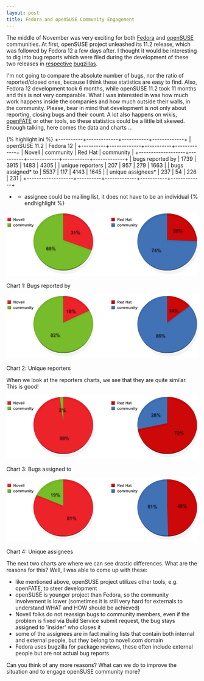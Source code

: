 ```yaml
---
layout: post
title: Fedora and openSUSE Community Engagement
---
```


The middle of November was very exciting for both [Fedora](http://fedoraproject.org/) and [openSUSE](http://opensuse.org/) communities. At first, openSUSE project unleashed its 11.2 release, which was followed by Fedora 12 a few days after. I thought it would be interesting to dig into bug reports which were filed during the development of these two releases in [respective](http://bugzilla.novell.com/) [bugzillas](http://bugzilla.redhat.com/).

I'm not going to compare the absolute number of bugs, nor the ratio of reported/closed ones, because I think these statistics are easy to find. Also, Fedora 12 development took 6 months, while openSUSE 11.2 took 11 months and this is not very comparable. What I was interested in was how much work happens inside the companies and how much outside their walls, in the community. Please, bear in mind that development is not only about reporting, closing bugs and their count. A lot also happens on wikis, [openFATE](https://features.opensuse.org/) or other tools, so these statistics could be a little bit skewed. Enough talking, here comes the data and charts ...


{% highlight ini %}
                    +----------+-------------+-----------+-------------+
                    |     openSUSE 11.2      |        Fedora 12        |
                    +----------+-------------+-----------+-------------+
                    |  Novell  |  community  |  Red Hat  |  community  |
+-------------------+----------+-------------+-----------+-------------+
| bugs reported by  |   1739   |     3915    |    1483   |     4305    |
| unique reporters  |    207   |      957    |     279   |     1663    |
| bugs assigned* to |   5537   |      117    |    4143   |     1645    |
| unique assignees* |    237   |       54    |     226   |      231    |
+-------------------+----------+-------------+-----------+-------------+

* - assignee could be mailing list, it does not have to be an individual
{% endhighlight %}

![community-charts1](/assets/community-charts1.png)

Chart 1: Bugs reported by

![community-charts3](/assets/community-charts3.png)

Chart 2: Unique reporters

When we look at the reporters charts, we see that they are quite similar. This is good!

![community-charts2](/assets/community-charts2.png)

Chart 3: Bugs assigned to

![community-charts4](/assets/community-charts4.png)

Chart 4: Unique assignees

The next two charts are where we can see drastic differences. What are the reasons for this? Well, I was able to come up with these:

* like mentioned above, openSUSE project utilizes other tools, e.g. openFATE, to steer development
* openSUSE is younger project than Fedora, so the community involvement is lower (sometimes it is still very hard for externals to understand WHAT and HOW should be achieved)
* Novell folks do not reassign bugs to community members, even if the problem is fixed via Build Service submit request, the bug stays assigned to 'insider' who closes it
* some of the assignees are in fact mailing lists that contain both internal and external people, but they belong to novell.com domain
* Fedora uses bugzilla for package reviews, these often include external people but are not actual bug reports

Can you think of any more reasons? What can we do to improve the situation and to engage openSUSE community more?
